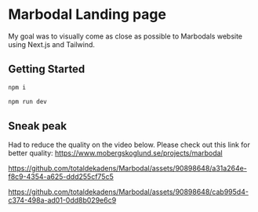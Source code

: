 # Marbodal Landing page

My goal was to visually come as close as possible to Marbodals website using Next.js and Tailwind.

## Getting Started

```bash
npm i 

npm run dev
```

## Sneak peak

Had to reduce the quality on the video below. Please check out this link for better quality: https://www.mobergskoglund.se/projects/marbodal


https://github.com/totaldekadens/Marbodal/assets/90898648/a31a264e-f8c9-4354-a625-ddd255cf75c5



https://github.com/totaldekadens/Marbodal/assets/90898648/cab995d4-c374-498a-ad01-0dd8b029e6c9

